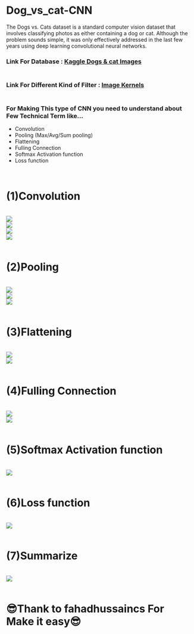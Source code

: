 # Dog_vs_cat-CNN
The Dogs vs. Cats dataset is a standard computer vision dataset that involves classifying photos as either containing a dog or cat. Although the problem sounds simple, it was only effectively addressed in the last few years using deep learning convolutional neural networks.

### Link For Database : <a href="https://www.kaggle.com/chetankv/dogs-cats-images">Kaggle Dogs & cat Images</a><br><br>
### Link For Different Kind of Filter : <a href="http://setosa.io/ev/image-kernels/">Image Kernels</a><br><br>



### For Making This type of CNN you need to understand about Few Technical Term like...
<ul>
<li>Convolution</li>
<li>Pooling (Max/Avg/Sum pooling)</li>
<li>Flattening</li>
<li>Fulling Connection</li>
<li>Softmax Activation function</li>
<li>Loss function</li>
</ul>
<br>

# (1)Convolution
<br>
<img src="https://github.com/deep-santani/Dog_vs_cat-CNN/blob/master/Image/1.png"></img><br>
<img src="https://github.com/deep-santani/Dog_vs_cat-CNN/blob/master/Image/2.png"></img><br>
<img src="https://github.com/deep-santani/Dog_vs_cat-CNN/blob/master/Image/3.png"></img><br>
<img src="https://github.com/deep-santani/Dog_vs_cat-CNN/blob/master/Image/4.png"></img><br>
<br>

# (2)Pooling
<br>
<img src="https://github.com/deep-santani/Dog_vs_cat-CNN/blob/master/Image/5.png"></img><br>
<img src="https://github.com/deep-santani/Dog_vs_cat-CNN/blob/master/Image/6.png"></img><br>
<img src="https://github.com/deep-santani/Dog_vs_cat-CNN/blob/master/Image/7.png"></img><br>
<br>

# (3)Flattening
<br>
<img src="https://github.com/deep-santani/Dog_vs_cat-CNN/blob/master/Image/13.png"></img><br>
<img src="https://github.com/deep-santani/Dog_vs_cat-CNN/blob/master/Image/14.png"></img><br>
<br>

# (4)Fulling Connection
<br>
<img src="https://github.com/deep-santani/Dog_vs_cat-CNN/blob/master/Image/8.png"></img><br>
<img src="https://github.com/deep-santani/Dog_vs_cat-CNN/blob/master/Image/9.png"></img><br>
<br>

# (5)Softmax Activation function
<br>
<img src="https://github.com/deep-santani/Dog_vs_cat-CNN/blob/master/Image/10.png"></img><br>
<br>

# (6)Loss function
<br>
<img src="https://github.com/deep-santani/Dog_vs_cat-CNN/blob/master/Image/11.png"></img><br>
<br>

# (7)Summarize
<br>
<img src="https://github.com/deep-santani/Dog_vs_cat-CNN/blob/master/Image/11.png"></img><br>
<br>

# 😎Thank to fahadhussaincs For Make it easy😎
